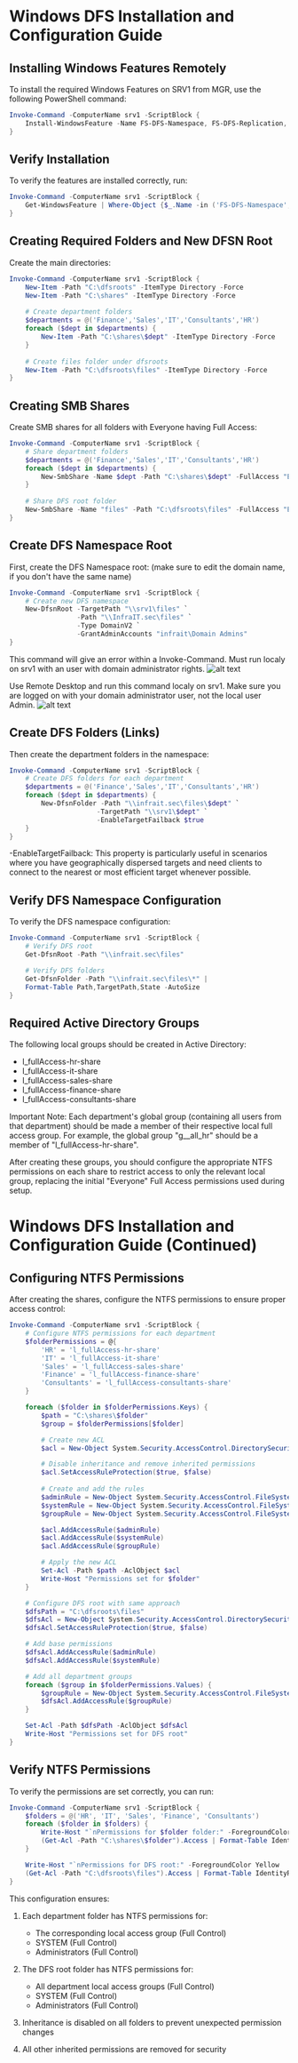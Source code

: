 # Windows DFS Installation and Configuration Guide

## Installing Windows Features Remotely

To install the required Windows Features on SRV1 from MGR, use the following PowerShell command:

```powershell
Invoke-Command -ComputerName srv1 -ScriptBlock {
    Install-WindowsFeature -Name FS-DFS-Namespace, FS-DFS-Replication, RSAT-DFS-Mgmt-Con
}
```

## Verify Installation

To verify the features are installed correctly, run:

```powershell
Invoke-Command -ComputerName srv1 -ScriptBlock {
    Get-WindowsFeature | Where-Object {$_.Name -in ('FS-DFS-Namespace','FS-DFS-Replication','RSAT-DFS-Mgmt-Con')}
}
```

## Creating Required Folders and New DFSN Root 

Create the main directories:

```powershell
Invoke-Command -ComputerName srv1 -ScriptBlock {
    New-Item -Path "C:\dfsroots" -ItemType Directory -Force
    New-Item -Path "C:\shares" -ItemType Directory -Force
    
    # Create department folders
    $departments = @('Finance','Sales','IT','Consultants','HR')
    foreach ($dept in $departments) {
        New-Item -Path "C:\shares\$dept" -ItemType Directory -Force
    }
    
    # Create files folder under dfsroots
    New-Item -Path "C:\dfsroots\files" -ItemType Directory -Force
}
```

## Creating SMB Shares

Create SMB shares for all folders with Everyone having Full Access:

```powershell
Invoke-Command -ComputerName srv1 -ScriptBlock {
    # Share department folders
    $departments = @('Finance','Sales','IT','Consultants','HR')
    foreach ($dept in $departments) {
        New-SmbShare -Name $dept -Path "C:\shares\$dept" -FullAccess "Everyone"
    }
    
    # Share DFS root folder
    New-SmbShare -Name "files" -Path "C:\dfsroots\files" -FullAccess "Everyone"
}
```
## Create DFS Namespace Root

First, create the DFS Namespace root: (make sure to edit the domain name, if you don't have the same name)

```powershell
Invoke-Command -ComputerName srv1 -ScriptBlock {
    # Create new DFS namespace
    New-DfsnRoot -TargetPath "\\srv1\files" `
                 -Path "\\InfraIT.sec\files" `
                 -Type DomainV2 `
                 -GrantAdminAccounts "infrait\Domain Admins"
}
```
This command will give an error within a Invoke-Command. Must run localy on srv1 with an user with domain administrator rights.
![alt text](New-DFSNRoot-Failed.png)

Use Remote Desktop and run this command localy on srv1. Make sure you are logged on with your domain administrator user, not the local user Admin.
![alt text](LocalNew-DFSNRoot.png)

## Create DFS Folders (Links)

Then create the department folders in the namespace:

```powershell
Invoke-Command -ComputerName srv1 -ScriptBlock {
    # Create DFS folders for each department
    $departments = @('Finance','Sales','IT','Consultants','HR')
    foreach ($dept in $departments) {
        New-DfsnFolder -Path "\\infrait.sec\files\$dept" `
                      -TargetPath "\\srv1\$dept" `
                      -EnableTargetFailback $true
    }
}
```
-EnableTargetFailback: This property is particularly useful in scenarios where you have geographically dispersed targets and need clients to connect to the nearest or most efficient target whenever possible.

## Verify DFS Namespace Configuration

To verify the DFS namespace configuration:

```powershell
Invoke-Command -ComputerName srv1 -ScriptBlock {
    # Verify DFS root
    Get-DfsnRoot -Path "\\infrait.sec\files"

    # Verify DFS folders
    Get-DfsnFolder -Path "\\infrait.sec\files\*" | 
    Format-Table Path,TargetPath,State -AutoSize
}
```

## Required Active Directory Groups

The following local groups should be created in Active Directory:

- l_fullAccess-hr-share
- l_fullAccess-it-share
- l_fullAccess-sales-share
- l_fullAccess-finance-share
- l_fullAccess-consultants-share

Important Note: Each department's global group (containing all users from that department) should be made a member of their respective local full access group. For example, the global group "g__all_hr" should be a member of "l_fullAccess-hr-share".

After creating these groups, you should configure the appropriate NTFS permissions on each share to restrict access to only the relevant local group, replacing the initial "Everyone" Full Access permissions used during setup.


# Windows DFS Installation and Configuration Guide (Continued)

## Configuring NTFS Permissions

After creating the shares, configure the NTFS permissions to ensure proper access control:

```powershell
Invoke-Command -ComputerName srv1 -ScriptBlock {
    # Configure NTFS permissions for each department
    $folderPermissions = @{
        'HR' = 'l_fullAccess-hr-share'
        'IT' = 'l_fullAccess-it-share'
        'Sales' = 'l_fullAccess-sales-share'
        'Finance' = 'l_fullAccess-finance-share'
        'Consultants' = 'l_fullAccess-consultants-share'
    }

    foreach ($folder in $folderPermissions.Keys) {
        $path = "C:\shares\$folder"
        $group = $folderPermissions[$folder]

        # Create new ACL
        $acl = New-Object System.Security.AccessControl.DirectorySecurity

        # Disable inheritance and remove inherited permissions
        $acl.SetAccessRuleProtection($true, $false)
        
        # Create and add the rules
        $adminRule = New-Object System.Security.AccessControl.FileSystemAccessRule("BUILTIN\Administrators", "FullControl", "ContainerInherit,ObjectInherit", "None", "Allow")
        $systemRule = New-Object System.Security.AccessControl.FileSystemAccessRule("NT AUTHORITY\SYSTEM", "FullControl", "ContainerInherit,ObjectInherit", "None", "Allow")
        $groupRule = New-Object System.Security.AccessControl.FileSystemAccessRule($group, "FullControl", "ContainerInherit,ObjectInherit", "None", "Allow")

        $acl.AddAccessRule($adminRule)
        $acl.AddAccessRule($systemRule)
        $acl.AddAccessRule($groupRule)

        # Apply the new ACL
        Set-Acl -Path $path -AclObject $acl
        Write-Host "Permissions set for $folder"
    }

    # Configure DFS root with same approach
    $dfsPath = "C:\dfsroots\files"
    $dfsAcl = New-Object System.Security.AccessControl.DirectorySecurity
    $dfsAcl.SetAccessRuleProtection($true, $false)

    # Add base permissions
    $dfsAcl.AddAccessRule($adminRule)
    $dfsAcl.AddAccessRule($systemRule)

    # Add all department groups
    foreach ($group in $folderPermissions.Values) {
        $groupRule = New-Object System.Security.AccessControl.FileSystemAccessRule($group, "FullControl", "ContainerInherit,ObjectInherit", "None", "Allow")
        $dfsAcl.AddAccessRule($groupRule)
    }

    Set-Acl -Path $dfsPath -AclObject $dfsAcl
    Write-Host "Permissions set for DFS root"
}
```

## Verify NTFS Permissions

To verify the permissions are set correctly, you can run:

```powershell
Invoke-Command -ComputerName srv1 -ScriptBlock {
    $folders = @('HR', 'IT', 'Sales', 'Finance', 'Consultants')
    foreach ($folder in $folders) {
        Write-Host "`nPermissions for $folder folder:" -ForegroundColor Yellow
        (Get-Acl -Path "C:\shares\$folder").Access | Format-Table IdentityReference,FileSystemRights
    }

    Write-Host "`nPermissions for DFS root:" -ForegroundColor Yellow
    (Get-Acl -Path "C:\dfsroots\files").Access | Format-Table IdentityReference,FileSystemRights
}
```

This configuration ensures:

1. Each department folder has NTFS permissions for:
   - The corresponding local access group (Full Control)
   - SYSTEM (Full Control)
   - Administrators (Full Control)

2. The DFS root folder has NTFS permissions for:
   - All department local access groups (Full Control)
   - SYSTEM (Full Control)
   - Administrators (Full Control)

3. Inheritance is disabled on all folders to prevent unexpected permission changes

4. All other inherited permissions are removed for security

